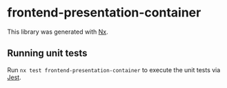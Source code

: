 # frontend-presentation-container

This library was generated with [Nx](https://nx.dev).

## Running unit tests

Run `nx test frontend-presentation-container` to execute the unit tests via [Jest](https://jestjs.io).
